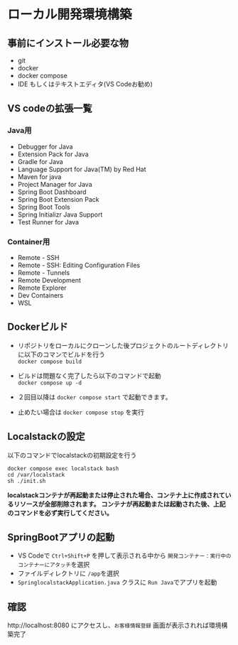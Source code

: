 # ローカル開発環境構築

## 事前にインストール必要な物

- git
- docker
- docker compose
- IDE もしくはテキストエディタ(VS Codeお勧め)

## VS codeの拡張一覧
### Java用
- Debugger for Java
- Extension Pack for Java
- Gradle for Java
- Language Support for Java(TM) by Red Hat
- Maven for java
- Project Manager for Java
- Spring Boot Dashboard
- Spring Boot Extension Pack
- Spring Boot Tools
- Spring Initializr Java Support
- Test Runner for Java

### Container用
- Remote - SSH
- Remote - SSH: Editing Configuration Files
- Remote - Tunnels
- Remote Development
- Remote Explorer
- Dev Containers
- WSL

## Dockerビルド
- リポジトリをローカルにクローンした後プロジェクトのルートディレクトリに以下のコマンでビルドを行う  
`docker compose build`  

- ビルドは問題なく完了したら以下のコマンドで起動  
`docker compose up -d`

- ２回目以降は `docker compose start` で起動できます。

- 止めたい場合は `docker compose stop` を実行

## Localstackの設定
以下のコマンドでlocalstackの初期設定を行う

```
docker compose exec localstack bash
cd /var/localstack
sh ./init.sh
```
**localstackコンテナが再起動または停止された場合、コンテナ上に作成されているリソースが全部削除されます。
コンテナが再起動または起動された後、上記のコマンドを必ず実行してください。**

## SpringBootアプリの起動
- VS Codeで `Ctrl+Shift+P` を押して表示される中から `開発コンテナー：実行中のコンテナーにアタッチ`を選択
- ファイルディレクトリに `/app`を選択
- `SpringlocalstackApplication.java` クラスに `Run Java`でアプリを起動

## 確認
http://localhost:8080 にアクセスし、`お客様情報登録` 画面が表示されれば環境構築完了
